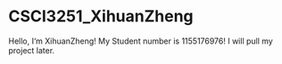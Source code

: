 # CSCI3251_XihuanZheng
Hello, I‘m XihuanZheng!
My Student number is 1155176976!
I will pull my project later.
